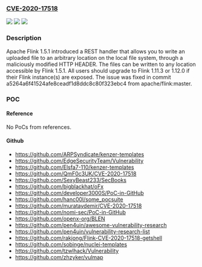 ### [CVE-2020-17518](https://cve.mitre.org/cgi-bin/cvename.cgi?name=CVE-2020-17518)
![](https://img.shields.io/static/v1?label=Product&message=Apache%20Flink&color=blue)
![](https://img.shields.io/static/v1?label=Version&message=Apache%20Flink1.5.1%20to%201.11.2%20&color=brighgreen)
![](https://img.shields.io/static/v1?label=Vulnerability&message=CWE-23%20Relative%20Path%20Traversal&color=brighgreen)

### Description

Apache Flink 1.5.1 introduced a REST handler that allows you to write an uploaded file to an arbitrary location on the local file system, through a maliciously modified HTTP HEADER. The files can be written to any location accessible by Flink 1.5.1. All users should upgrade to Flink 1.11.3 or 1.12.0 if their Flink instance(s) are exposed. The issue was fixed in commit a5264a6f41524afe8ceadf1d8ddc8c80f323ebc4 from apache/flink:master.

### POC

#### Reference
No PoCs from references.

#### Github
- https://github.com/ARPSyndicate/kenzer-templates
- https://github.com/EdgeSecurityTeam/Vulnerability
- https://github.com/Elsfa7-110/kenzer-templates
- https://github.com/QmF0c3UK/CVE-2020-17518
- https://github.com/SexyBeast233/SecBooks
- https://github.com/bigblackhat/oFx
- https://github.com/developer3000S/PoC-in-GitHub
- https://github.com/hanc00l/some_pocsuite
- https://github.com/murataydemir/CVE-2020-17518
- https://github.com/nomi-sec/PoC-in-GitHub
- https://github.com/openx-org/BLEN
- https://github.com/pen4uin/awesome-vulnerability-research
- https://github.com/pen4uin/vulnerability-research-list
- https://github.com/rakjong/Flink-CVE-2020-17518-getshell
- https://github.com/sobinge/nuclei-templates
- https://github.com/tzwlhack/Vulnerability
- https://github.com/zhzyker/vulmap

